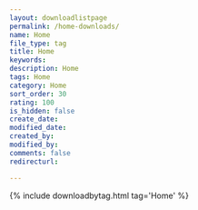 ```yaml
---
layout: downloadlistpage
permalink: /home-downloads/
name: Home
file_type: tag
title: Home
keywords:
description: Home
tags: Home
category: Home
sort_order: 30
rating: 100
is_hidden: false
create_date:
modified_date:
created_by:
modified_by:
comments: false
redirecturl:

---
```

 {% include downloadbytag.html tag='Home' %}
